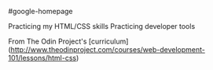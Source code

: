 #google-homepage

Practicing my HTML/CSS skills
Practicing developer tools

From The Odin Project's [curriculum]
(http://www.theodinproject.com/courses/web-development-101/lessons/html-css)


